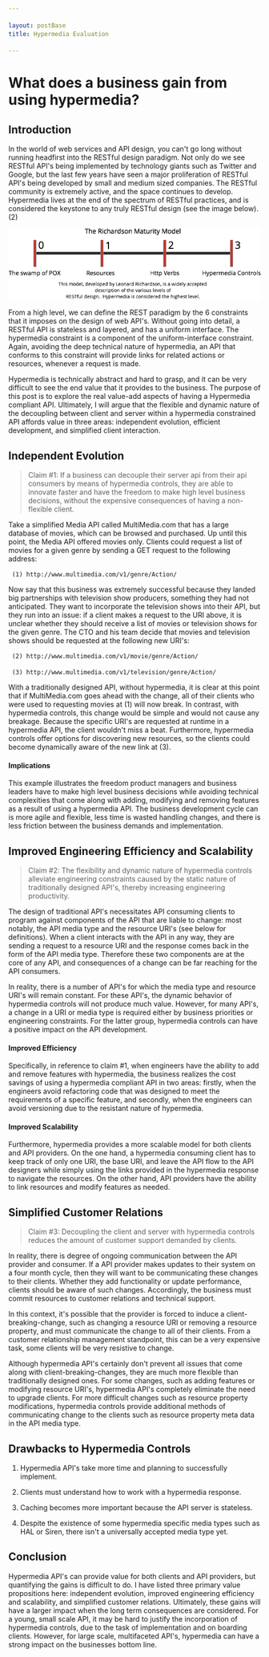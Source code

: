 ```yaml
---

layout: postBase
title: Hypermedia Evaluation

---
```


# What does a business gain from using hypermedia?
## Introduction
In the world of web services and API design, you can't go long without running headfirst into the RESTful design paradigm.  Not only do we see RESTful API's being implemented by technology giants such as Twitter and Google, but the last few years have seen a major proliferation of RESTful API's being developed by small and medium sized companies.  The RESTful community is extremely active, and the space continues to develop.  Hypermedia lives at the end of the spectrum of RESTful practices, and is considered the keystone to any truly RESTful design (see the image below).  (2) 

 ![Icon](/img/hypermedia.png "Hypermedia Spectrum")

From a high level, we can define the REST paradigm by the 6 constraints that it imposes on the design of web API's.  Without going into detail, a RESTful API is stateless and layered, and has a uniform interface.  The hypermedia constraint is a component of the uniform-interface constraint.  Again, avoiding the deep technical nature of hypermedia, an API that conforms to this constraint will provide links for related actions or resources, whenever a request is made. 

Hypermedia is technically abstract and hard to grasp, and it can be very difficult to see the end value that it provides to the business.  The purpose of this post is to explore the real value-add aspects of having a Hypermedia compliant API.  Ultimately, I will argue that the flexible and dynamic nature of the decoupling between client and server within a hypermedia constrained API affords value in three areas: independent evolution, efficient development, and simplified client interaction.  

## Independent Evolution
> Claim #1: If a business can decouple their server api from their api consumers by means of hypermedia controls, they are able to innovate faster and have the freedom to make high level business decisions, without the expensive consequences of having a non-flexible client.  

Take a simplified Media API called MultiMedia.com that has a large database of movies, which can be browsed and purchased.  Up until this point, the Media API offered movies only.  Clients could request a list of movies for a given genre by sending a GET request to the following address: 

     (1) http://www.multimedia.com/v1/genre/Action/

Now say that this business was extremely successful because they landed big partnerships with television show producers, something they had not anticipated.  They want to incorporate the television shows into their API, but they run into an issue: if a client makes a request to the URI above, it is unclear whether they should receive a list of movies or television shows for the given genre.  The CTO and his team decide that movies and television shows should be requested at the following new URI's: 
     
     (2) http://www.multimedia.com/v1/movie/genre/Action/

     (3) http://www.multimedia.com/v1/television/genre/Action/

With a traditionally designed API, without hypermedia, it is clear at this point that if MultiMedia.com goes ahead with the change, all of their clients who were used to requesting movies at (1) will now break.  In contrast, with hypermedia controls, this change would be simple and would not cause any breakage.  Because the specific URI's are requested at runtime in a hypermedia API, the client wouldn't miss a beat.  Furthermore, hypermedia controls offer options for discovering new resources, so the clients could become dynamically aware of the new link at (3).  

#### Implications
This example illustrates the freedom product managers and business leaders have to make high level business decisions while avoiding technical complexities that come along with adding, modifying and removing features as a result of using a hypermedia API.  The business development cycle can is more agile and flexible, less time is wasted handling changes, and there is less friction between the business demands and implementation.  

## Improved Engineering Efficiency and Scalability
> Claim #2: The flexibility and dynamic nature of hypermedia controls alleviate engineering constraints caused by the static nature of traditionally designed API's, thereby increasing engineering productivity.  

The design of traditional API's necessitates API consuming clients to program against components of the API that are liable to change: most notably, the API media type and the resource URI's (see below for definitions).  When a client interacts with the API in any way, they are sending a request to a resource URI and the response comes back in the form of the API media type.  Therefore these two components are at the core of any API, and consequences of a change can be far reaching for the API consumers.  

In reality, there is a number of API's for which the media type and resource URI's will remain constant.  For these API's, the dynamic behavior of hypermedia controls will not produce much value.  However, for many API's, a change in a URI or media type is required either by business priorities or engineering constraints.  For the latter group, hypermedia controls can have a positive impact on the API development.  

#### Improved Efficiency
Specifically, in reference to claim #1, when engineers have the ability to add and remove features with hypermedia, the business realizes the cost savings of using a hypermedia compliant API in two areas: firstly, when the engineers avoid refactoring code that was designed to meet the requirements of a specific feature, and secondly, when the engineers can avoid versioning due to the resistant nature of hypermedia.  

#### Improved Scalability
Furthermore, hypermedia provides a more scalable model for both clients and API providers.  On the one hand, a hypermedia consuming client has to keep track of only one URI, the base URI, and leave the API flow to the API designers while simply using the links provided in the hypermedia response to navigate the resources.  On the other hand, API providers have the ability to link resources and modify features as needed.  


## Simplified Customer Relations
> Claim #3: Decoupling the client and server with hypermedia controls reduces the amount of customer support demanded by clients.  

In reality, there is degree of ongoing communication between the API provider and consumer.  If a API provider makes updates to their system on a four month cycle, then they will want to be communicating these changes to their clients.  Whether they add functionality or update performance, clients should be aware of such changes.  Accordingly, the business must commit resources to customer relations and technical support.  

In this context, it's possible that the provider is forced to induce a client-breaking-change, such as changing a resource URI or removing a resource property, and must communicate the change to all of their clients.  From a customer relationship management standpoint, this can be a very expensive task, some clients will be very resistive to change.  

Although hypermedia API's certainly don't prevent all issues that come along with client-breaking-changes, they are much more flexible than traditionally designed ones.  For some changes, such as adding features or modifying resource URI's, hypermedia API's completely eliminate the need to upgrade clients.  For more difficult changes such as resource property modifications, hypermedia controls provide additional methods of communicating change to the clients such as resource property meta data in the API media type.  


## Drawbacks to Hypermedia Controls
1. Hypermedia API's take more time and planning to successfully implement.  

2. Clients must understand how to work with a hypermedia response. 

3. Caching becomes more important because the API server is stateless. 

4. Despite the existence of some hypermedia specific media types such as HAL or Siren, there isn't a universally accepted media type yet.  


## Conclusion
Hypermedia API's can provide value for both clients and API providers, but quantifying the gains is difficult to do.  I have listed three primary value propositions here: independent evolution, improved engineering efficiency and scalability, and simplified customer relations.  Ultimately, these gains will have a larger impact when the long term consequences are considered.  For a young, small scale API, it may be hard to justify the incorporation of hypermedia controls, due to the task of implementation and on boarding clients.  However, for large scale, multifaceted API's, hypermedia can have a strong impact on the businesses bottom line.  
